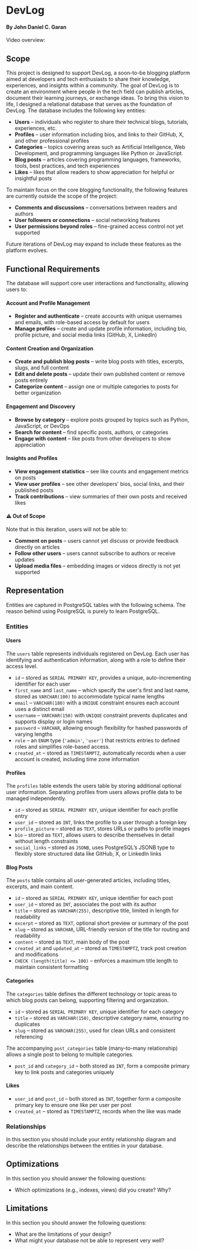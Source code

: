 # DevLog

#### By John Daniel C. Garan

Video overview: <URL HERE>

## Scope

This project is designed to support DevLog, a soon-to-be blogging platform aimed at developers and tech enthusiasts to share their knowledge, experiences, and insights within a community. The goal of DevLog is to create an environment where people in the tech field can publish articles, document their learning journeys, or exchange ideas. To bring this vision to life, I designed a relational database that serves as the foundation of DevLog. The database includes the following key entities:

-   **Users** – individuals who register to share their technical blogs, tutorials, experiences, etc.
-   **Profiles** – user information including bios, and links to their GitHub, X, and other professional profiles
-   **Categories** – topics covering areas such as Artificial Intelligence, Web Development, and programming languages like Python or JavaScript.
-   **Blog posts** – articles covering programming languages, frameworks, tools, best practices, and tech experiences
-   **Likes** – likes that allow readers to show appreciation for helpful or insightful posts

To maintain focus on the core blogging functionality, the following features are currently outside the scope of the project:

-   **Comments and discussions** – conversations between readers and authors
-   **User followers or connections** – social networking features
-   **User permissions beyond roles** – fine-grained access control not yet supported

Future iterations of DevLog may expand to include these features as the platform evolves.

## Functional Requirements

The database will support core user interactions and functionality, allowing users to:

#### Account and Profile Management

-   **Register and authenticate** – create accounts with unique usernames and emails, with role-based access by default for users
-   **Manage profiles** – create and update profile information, including bio, profile picture, and social media links (GitHub, X, LinkedIn)

#### Content Creation and Organization

-   **Create and publish blog posts** – write blog posts with titles, excerpts, slugs, and full content
-   **Edit and delete posts** – update their own published content or remove posts entirely
-   **Categorize content** – assign one or multiple categories to posts for better organization

#### Engagement and Discovery

-   **Browse by category** – explore posts grouped by topics such as Python, JavaScript, or DevOps
-   **Search for content** – find specific posts, authors, or categories
-   **Engage with content** – like posts from other developers to show appreciation

#### Insights and Profiles

-   **View engagement statistics** – see like counts and engagement metrics on posts
-   **View user profiles** – see other developers' bios, social links, and their published posts
-   **Track contributions** – view summaries of their own posts and received likes

#### ⚠️ Out of Scope

Note that in this iteration, users will not be able to:

-   **Comment on posts** – users cannot yet discuss or provide feedback directly on articles
-   **Follow other users** – users cannot subscribe to authors or receive updates
-   **Upload media files** – embedding images or videos directly is not yet supported

## Representation

Entities are captured in PostgreSQL tables with the following schema. The reason behind using PostgreSQL is purely to learn PostgreSQL.

### Entities

#### Users

The `users` table represents individuals registered on DevLog. Each user has identifying and authentication information, along with a role to define their access level.

-   `id` – stored as `SERIAL PRIMARY KEY`, provides a unique, auto-incrementing identifier for each user
-   `first_name` and `last_name` – which specify the user's first and last name, stored as `VARCHAR(100)` to accommodate typical name lengths
-   `email` – `VARCHAR(180)` with a `UNIQUE` constraint ensures each account uses a distinct email
-   `username` – `VARCHAR(150)` with `UNIQUE` constraint prevents duplicates and supports display or login names
-   `password` – `VARCHAR`, allowing enough flexibility for hashed passwords of varying lengths
-   `role` – an `ENUM` type (`'admin'`, `'user'`) that restricts entries to defined roles and simplifies role-based access.
-   `created_at` – stored as `TIMESTAMPTZ`, automatically records when a user account is created, including time zone information

#### Profiles

The `profiles` table extends the users table by storing additional optional user information. Separating profiles from users allows profile data to be managed independently.

-   `id` – stored as `SERIAL PRIMARY KEY`, unique identifier for each profile entry
-   `user_id` – stored as `INT`, links the profile to a user through a foreign key
-   `profile_picture` – stored as `TEXT`, stores URLs or paths to profile images
-   `bio` – stored as `TEXT`, allows users to describe themselves in detail without length constraints
-   `social_links` – stored as `JSONB`, uses PostgreSQL’s JSONB type to flexibly store structured data like GitHub, X, or LinkedIn links

#### Blog Posts

The `posts` table contains all user-generated articles, including titles, excerpts, and main content.

-   `id` – stored as `SERIAL PRIMARY KEY`, unique identifier for each post
-   `user_id` – stored as `INT`, associates the post with its author
-   `title` – stored as `VARCHAR(255)`, descriptive title, limited in length for readability
-   `excerpt` – stored as `TEXT`, optional short preview or summary of the post
-   `slug` – stored as `VARCHAR`, URL-friendly version of the title for routing and readability
-   `content` – stored as `TEXT`, main body of the post
-   `created_at` and `updated_at` – stored as `TIMESTAMPTZ`, track post creation and modifications
-   `CHECK (length(title) <= 100)` – enforces a maximum title length to maintain consistent formatting

#### Categories

The `categories` table defines the different technology or topic areas to which blog posts can belong, supporting filtering and organization.

-   `id` – stored as `SERIAL PRIMARY KEY`, unique identifier for each category
-   `title` – stored as `VARCHAR(150)`, descriptive category name, ensuring no duplicates
-   `slug` – stored as `VARCHAR(255)`, used for clean URLs and consistent referencing

The accompanying `post_categories` table (many-to-many relationship) allows a single post to belong to multiple categories.

-   `post_id` and `category_id` – both stored as `INT`, form a composite primary key to link posts and categories uniquely

#### Likes

-   `user_id` and `post_id` – both stored as `INT`, together form a composite primary key to ensure one like per user per post
-   `created_at` – stored as `TIMESTAMPTZ`, records when the like was made

### Relationships

In this section you should include your entity relationship diagram and describe the relationships between the entities in your database.

## Optimizations

In this section you should answer the following questions:

-   Which optimizations (e.g., indexes, views) did you create? Why?

## Limitations

In this section you should answer the following questions:

-   What are the limitations of your design?
-   What might your database not be able to represent very well?
